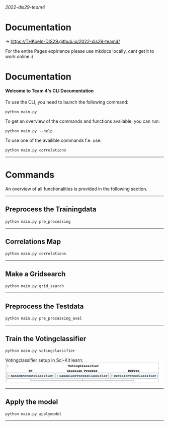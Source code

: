 ###### 2022-dis29-team4
# Documentation <br>
-> https://THKoeln-DIS29.github.io/2022-dis29-team4/

For the entire Pages expirience please use mkdocs locally, cant get it to work online :(


# Documentation

#### Welcome to Team 4's CLI Documentation

To use the CLI, you need to launch the following command:
```
python main.py 
```
To get an overview of the commands and functions available,
you can run:
```
python main.py --help
```
To use one of the availible commands f.e. use:
```
python main.py correlations
```



----------------------------------------------------------------

# Commands
<span style="font-size:1em;">
An overview of all functionalities is provided in the following section.
</span>


----------------------------------------------------------------

## Preprocess the Trainingdata
```
python main.py pre_processing
```

----------------------------------------------------------------
## Correlations Map
```
python main.py correlations
```
----------------------------------------------------------------
## Make a Gridsearch
```
python main.py grid_search
```

----------------------------------------------------------------
## Preprocess the Testdata
```
python main.py pre_processing_eval
```

----------------------------------------------------------------
## Train the Votingclassifier
```
python main.py votingclassifier
```
<span style="font-size:1em;">
Votingclassifier setup in Sci-Kit learn:<br>
</span>
<img src="img/model.png" width="800">
<br>


----------------------------------------------------------------
## Apply the model
```
python main.py applymodel
```

----------------------------------------------------------------

